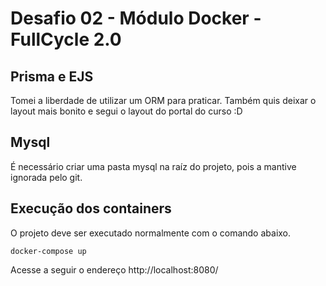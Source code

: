 # Desafio 02 - Módulo Docker - FullCycle 2.0

## Prisma e EJS

Tomei a liberdade de utilizar um ORM para praticar. Também quis deixar o layout mais bonito e segui o layout do portal do curso :D

## Mysql

É necessário criar uma pasta mysql na raíz do projeto, pois a mantive ignorada pelo git.

## Execução dos containers

O projeto deve ser executado normalmente com o comando abaixo.

```
docker-compose up
```

Acesse a seguir o endereço http://localhost:8080/